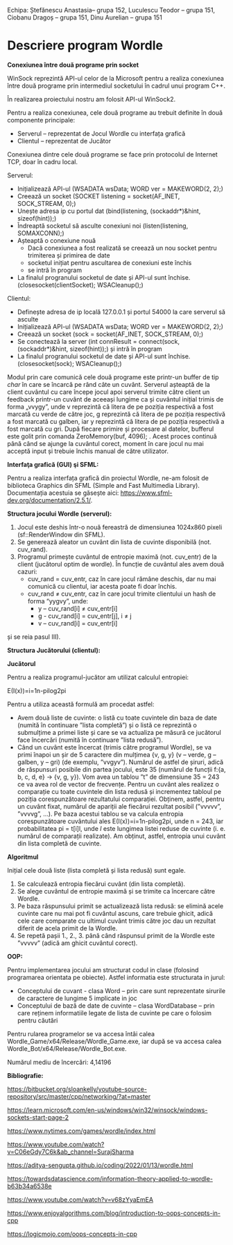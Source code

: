 Echipa: Ștefănescu Anastasia– grupa 152, Luculescu Teodor – grupa 151, Ciobanu Dragoș – grupa 151, Dinu Aurelian – grupa 151 

# **Descriere program Wordle**
**Conexiunea între două programe prin socket**

WinSock reprezintă API-ul celor de la Microsoft pentru a realiza conexiunea între două programe prin intermediul socketului în cadrul unui program C++.

În realizarea proiectului nostru am folosit API-ul WinSock2.

Pentru a realiza conexiunea, cele două programe au trebuit definite în două componente principale:

- Serverul – reprezentat de Jocul Wordle cu interfața grafică
- Clientul – reprezentat de Jucător

Conexiunea dintre cele două programe se face prin protocolul de Internet TCP, doar în cadru local.

Serverul: 

- Inițializează API-ul (WSADATA wsData; WORD ver = MAKEWORD(2, 2);)
- Creează un socket (SOCKET listening = socket(AF\_INET, SOCK\_STREAM, 0);)
- Unește adresa ip cu portul dat (bind(listening, (sockaddr\*)&hint, sizeof(hint));)
- Îndreaptă socketul să asculte conexiuni noi (listen(listening, SOMAXCONN);)
- Așteaptă o conexiune nouă
  - Dacă conexiunea a fost realizată se creează un nou socket pentru trimiterea și primirea de date 
  - socketul inițiat pentru ascultarea de conexiuni este închis
  - se intră în program
- La finalul progranului socketul de date și API-ul sunt închise. (closesocket(clientSocket); WSACleanup();)

Clientul:

- Definește adresa de ip locală 127.0.0.1 și portul 54000 la care serverul să asculte
- Inițializează API-ul (WSADATA wsData; WORD ver = MAKEWORD(2, 2);)
- Creează un socket (sock = socket(AF\_INET, SOCK\_STREAM, 0);)
- Se conectează la server (int connResult = connect(sock, (sockaddr\*)&hint, sizeof(hint));) și intră în program
- La finalul progranului socketul de date și API-ul sunt închise. (closesocket(sock); WSACleanup();)

Modul prin care comunică cele două programe este printr-un buffer de tip *char* în care se încarcă pe rând câte un cuvânt. Serverul așteaptă de la client cuvântul cu care începe jocul apoi serverul trimite către client un feedback printr-un cuvânt de aceeași lungime ca și cuvântul inițial trimis de forma „vvygy”, unde v reprezintă că litera de pe poziția respectivă a fost marcată cu verde de către joc, g reprezintă că litera de pe poziția respectivă a fost marcată cu galben, iar y reprezintă că litera de pe poziția respectivă a fost marcată cu gri. După fiecare primire și procesare al datelor, bufferul este golit prin comanda ZeroMemory(buf, 4096); . Acest proces continuă până când se ajunge la cuvântul corect, moment în care jocul nu mai acceptă input și trebuie închis manual de către utilizator.

**Interfaţa grafică (GUI) şi SFML:**

Pentru a realiza interfața grafică din proiectul Wordle, ne-am folosit de biblioteca Graphics din SFML (Simple and Fast Multimedia Library). Documentația acestuia se găsește aici: <https://www.sfml-dev.org/documentation/2.5.1/>.

**Structura jocului Wordle (serverul):** 

1) Jocul este deshis într-o nouă fereastră de dimensiunea 1024x860 pixeli (sf::RenderWindow din SFML).  
1) Se generează aleator un cuvânt din lista de cuvinte disponibilă (not. cuv\_rand). 
1) Programul primește cuvântul de entropie maximă (not. cuv\_entr) de la client (jucătorul optim de wordle). În funcție de cuvântul ales avem două cazuri: 
   - cuv\_rand = cuv\_entr, caz în care jocul rămâne deschis, dar nu mai comunică cu clientul, iar acesta poate fi doar închis. 
   - cuv\_rand ≠ cuv\_entr, caz în care jocul trimite clientului un hash de forma “yygvy”, unde:  
     - y – cuv\_rand[i] ≠ cuv\_entr[i] 
     - g - cuv\_rand[i] = cuv\_entr[j], i ≠ j 
     - v – cuv\_rand[i] = cuv\_entr[i] 

și se reia pasul III).

**Structura Jucătorului (clientul):**

**Jucătorul**

Pentru a realiza programul-jucător am utilizat calculul entropiei:

E(I(x))=i=1n-pilog2pi

Pentru a utiliza această formulă am procedat astfel:

- Avem două liste de cuvinte: o listă cu toate cuvintele din baza de date (numită în continuare ”lista completă”) și o listă ce reprezintă o submulțime a primei liste și care se va actualiza pe măsură ce jucătorul face încercări (numită în continuare ”lista redusă”).
- Când un cuvânt este încercat (trimis către programul Wordle), se va primi înapoi un șir de 5 caractere din mulțimea {v, g, y} (v – verde, g – galben, y – gri) (de exemplu, ”vvgyv”). Numărul de astfel de șiruri, adică de răspunsuri posibile din partea jocului, este 35 (numărul de funcții f:{a, b, c, d, e} → {v, g, y}). Vom avea un tablou ”t” de dimensiune 35 = 243 ce va avea rol de vector de frecvențe. Pentru un cuvânt ales realizez o comparație cu toate cuvintele din lista redusă și incrementez tabloul pe poziția corespunzătoare rezultatului comparației. Obținem, astfel, pentru un cuvânt fixat, numărul de apariții ale fiecărui rezultat posibil (”vvvvv”, ”vvvvg”, ...). Pe baza acestui tablou se va calcula entropia corespunzătoare cuvântului ales E(I(x))=i=1n-pilog2pi, unde n = 243, iar probabilitatea pi = t[i]l, unde *l* este lungimea listei reduse de cuvinte (i. e. numărul de comparații realizate). Am obținut, astfel, entropia unui cuvânt din lista completă de cuvinte.

**Algoritmul**

Inițial cele două liste (lista completă și lista redusă) sunt egale. 

1. Se calculează entropia fiecărui cuvânt (din lista completă).
1. Se alege cuvântul de entropie maximă și se trimite ca încercare către Wordle.
1. Pe baza răspunsului primit se actualizează lista redusă: se elimină acele cuvinte care nu mai pot fi cuvântul ascuns, care trebuie ghicit, adică cele care comparate cu ultimul cuvânt trimis către joc dau un rezultat diferit de acela primit de la Wordle.
1. Se repetă pașii 1., 2., 3. până când răspunsul primit de la Wordle este ”vvvvv” (adică am ghicit cuvântul corect).

**OOP:**

Pentru implementarea jocului am structurat codul in clase (folosind programarea orientata pe obiecte). Astfel informatia este structurata in jurul:

- Conceptului de cuvant  - clasa Word – prin care sunt reprezentate sirurile de caractere de lungime 5 implicate in joc
- Conceptului de bază de date de cuvinte – clasa WordDatabase – prin care reținem informatiile legate de lista de cuvinte pe care o folosim pentru căutări

Pentru rularea programelor se va accesa întâi calea Wordle_Game/x64/Release/Wordle_Game.exe, iar după se va accesa calea Wordle_Bot/x64/Release/Wordle_Bot.exe.

Numărul mediu de încercări: 4,14196

**Bibliografie:**

<https://bitbucket.org/sloankelly/youtube-source-repository/src/master/cpp/networking/?at=master>

<https://learn.microsoft.com/en-us/windows/win32/winsock/windows-sockets-start-page-2>

<https://www.nytimes.com/games/wordle/index.html>

<https://www.youtube.com/watch?v=C06eGdy7C6k&ab_channel=SurajSharma>

https://aditya-sengupta.github.io/coding/2022/01/13/wordle.html

https://towardsdatascience.com/information-theory-applied-to-wordle-b63b34a6538e

https://www.youtube.com/watch?v=v68zYyaEmEA

https://www.enjoyalgorithms.com/blog/introduction-to-oops-concepts-in-cpp

https://logicmojo.com/oops-concepts-in-cpp
